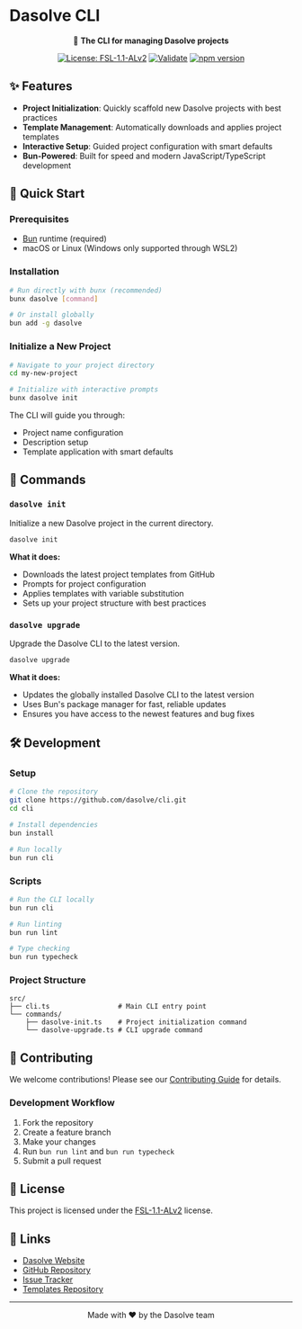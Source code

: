 # Dasolve CLI

<div align="center">

🚀 **The CLI for managing Dasolve projects**

[![License: FSL-1.1-ALv2](https://img.shields.io/badge/License-FSL--1.1--ALv2-blue.svg)](LICENSE)
[![Validate](https://github.com/dasolve/cli/actions/workflows/validate.yml/badge.svg)](https://github.com/dasolve/cli/actions/workflows/validate.yml)
[![npm version](https://badge.fury.io/js/dasolve.svg)](https://www.npmjs.com/package/dasolve)

</div>

## ✨ Features

- **Project Initialization**: Quickly scaffold new Dasolve projects with best practices
- **Template Management**: Automatically downloads and applies project templates
- **Interactive Setup**: Guided project configuration with smart defaults
- **Bun-Powered**: Built for speed and modern JavaScript/TypeScript development

## 🚀 Quick Start

### Prerequisites

- [Bun](https://bun.sh) runtime (required)
- macOS or Linux (Windows only supported through WSL2)

### Installation

```bash
# Run directly with bunx (recommended)
bunx dasolve [command]

# Or install globally
bun add -g dasolve
```

### Initialize a New Project

```bash
# Navigate to your project directory
cd my-new-project

# Initialize with interactive prompts
bunx dasolve init
```

The CLI will guide you through:

- Project name configuration
- Description setup
- Template application with smart defaults

## 📖 Commands

### `dasolve init`

Initialize a new Dasolve project in the current directory.

```bash
dasolve init
```

**What it does:**

- Downloads the latest project templates from GitHub
- Prompts for project configuration
- Applies templates with variable substitution
- Sets up your project structure with best practices

### `dasolve upgrade`

Upgrade the Dasolve CLI to the latest version.

```bash
dasolve upgrade
```

**What it does:**

- Updates the globally installed Dasolve CLI to the latest version
- Uses Bun's package manager for fast, reliable updates
- Ensures you have access to the newest features and bug fixes

## 🛠️ Development

### Setup

```bash
# Clone the repository
git clone https://github.com/dasolve/cli.git
cd cli

# Install dependencies
bun install

# Run locally
bun run cli
```

### Scripts

```bash
# Run the CLI locally
bun run cli

# Run linting
bun run lint

# Type checking
bun run typecheck
```

### Project Structure

```
src/
├── cli.ts                 # Main CLI entry point
└── commands/
    ├── dasolve-init.ts    # Project initialization command
    └── dasolve-upgrade.ts # CLI upgrade command
```

## 🤝 Contributing

We welcome contributions! Please see our [Contributing Guide](CONTRIBUTING.md) for details.

### Development Workflow

1. Fork the repository
2. Create a feature branch
3. Make your changes
4. Run `bun run lint` and `bun run typecheck`
5. Submit a pull request

## 📄 License

This project is licensed under the [FSL-1.1-ALv2](LICENSE) license.

## 🔗 Links

- [Dasolve Website](https://dasolve.com)
- [GitHub Repository](https://github.com/dasolve/cli)
- [Issue Tracker](https://github.com/dasolve/cli/issues)
- [Templates Repository](https://github.com/dasolve/templates)

---

<div align="center">
Made with ❤️ by the Dasolve team
</div>

